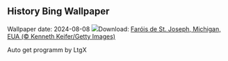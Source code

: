 ## History Bing Wallpaper
Wallpaper date: 2024-08-08
![](https://www.bing.com/th?id=OHR.MichiganLighthouse_PT-BR0055198491_UHD.jpg&w=1000)Download: [Faróis de St. Joseph, Michigan, EUA (© Kenneth Keifer/Getty Images)](https://www.bing.com/th?id=OHR.MichiganLighthouse_PT-BR0055198491_UHD.jpg)

Auto get programm by LtgX
